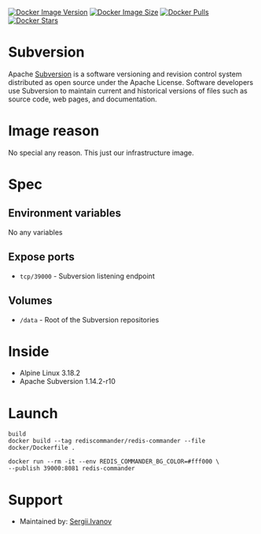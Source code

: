 [![Docker Image Version](https://img.shields.io/docker/v/theanurin/subversion?sort=date&label=Version)](https://hub.docker.com/r/theanurin/subversion/tags)
[![Docker Image Size](https://img.shields.io/docker/image-size/theanurin/subversion?label=Image%20Size)](https://hub.docker.com/r/theanurin/subversion/tags)
[![Docker Pulls](https://img.shields.io/docker/pulls/theanurin/subversion?label=Pulls)](https://hub.docker.com/r/theanurin/subversion)
[![Docker Stars](https://img.shields.io/docker/stars/theanurin/subversion?label=Docker%20Stars)](https://hub.docker.com/r/theanurin/subversion)

# Subversion

Apache [Subversion](https://subversion.apache.org/) is a software versioning and revision control system distributed as open source under the Apache License. Software developers use Subversion to maintain current and historical versions of files such as source code, web pages, and documentation.

# Image reason

No special any reason. This just our infrastructure image.

# Spec

## Environment variables

No any variables

## Expose ports

* `tcp/39000` - Subversion listening endpoint

## Volumes

* `/data` - Root of the Subversion repositories

# Inside

* Alpine Linux 3.18.2
* Apache Subversion 1.14.2-r10

# Launch

```shell
build
docker build --tag rediscommander/redis-commander --file docker/Dockerfile .
```

```shell
docker run --rm -it --env REDIS_COMMANDER_BG_COLOR=#fff000 \
--publish 39000:8081 redis-commander
```

# Support

* Maintained by: [Sergii.Ivanov](https://---.name/)
